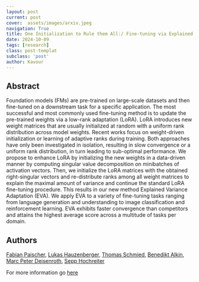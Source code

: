 ```yaml
---
layout: post
current: post
cover:  assets/images/arxiv.jpeg
navigation: True
title: One Initialization to Rule them All:/ Fine-tuning via Explained Variance Adaptation
date: 2024-10-09
tags: [research]
class: post-templat
subclass: 'post'
author: Kavour
---
```


<h2> Abstract </h2>

<p> Foundation models (FMs) are pre-trained on large-scale datasets and then fine-tuned on a downstream task for a specific application. The most successful and most commonly used fine-tuning method is to update the pre-trained weights via a low-rank adaptation (LoRA). LoRA introduces new weight matrices that are usually initialized at random with a uniform rank distribution across model weights. Recent works focus on weight-driven initialization or learning of adaptive ranks during training. Both approaches have only been investigated in isolation, resulting in slow convergence or a uniform rank distribution, in turn leading to sub-optimal performance. We propose to enhance LoRA by initializing the new weights in a data-driven manner by computing singular value decomposition on minibatches of activation vectors. Then, we initialize the LoRA matrices with the obtained right-singular vectors and re-distribute ranks among all weight matrices to explain the maximal amount of variance and continue the standard LoRA fine-tuning procedure. This results in our new method Explained Variance Adaptation (EVA). We apply EVA to a variety of fine-tuning tasks ranging from language generation and understanding to image classification and reinforcement learning. EVA exhibits faster convergence than competitors and attains the highest average score across a multitude of tasks per domain.</p>

<h2> Authors </h2>

<p> <a href="https://arxiv.org/search/cs?searchtype=author&amp;query=Paischer,+F">Fabian Paischer</a>, <a href="https://arxiv.org/search/cs?searchtype=author&amp;query=Hauzenberger,+L">Lukas Hauzenberger</a>, <a href="https://arxiv.org/search/cs?searchtype=author&amp;query=Schmied,+T">Thomas Schmied</a>, <a href="https://arxiv.org/search/cs?searchtype=author&amp;query=Alkin,+B">Benedikt Alkin</a>, <a href="https://arxiv.org/search/cs?searchtype=author&amp;query=Deisenroth,+M+P">Marc Peter Deisenroth</a>, <a href="https://arxiv.org/search/cs?searchtype=author&amp;query=Hochreiter,+S">Sepp Hochreiter</a> </p>

<p>For more information go <a href='https://arxiv.org/abs/2410.07170'>here</a></p>